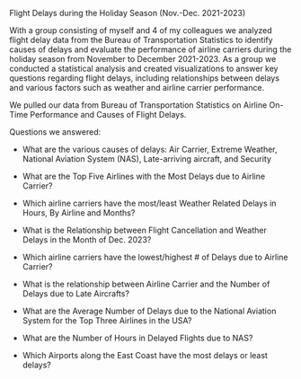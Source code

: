 Flight Delays during the Holiday Season (Nov.-Dec. 2021-2023)

With a group consisting of myself and 4 of my colleagues we analyzed flight delay data from the Bureau of Transportation Statistics to identify causes of delays and evaluate the performance of airline carriers during the holiday season from November to December 2021-2023. As a group we conducted a statistical analysis and created visualizations to answer key questions regarding flight delays, including relationships between delays and various factors such as weather and airline carrier performance.

We pulled our data from Bureau of Transportation Statistics on Airline On-Time Performance and Causes of Flight Delays.


Questions we answered:
- What are the various causes of delays: Air Carrier, Extreme Weather, National Aviation System (NAS), Late-arriving aircraft, and Security

- What are the Top Five Airlines with the Most Delays due to Airline Carrier?

- Which airline carriers have the most/least Weather Related Delays in Hours, By Airline and Months?

- What is the Relationship between Flight Cancellation and Weather Delays in the Month of Dec. 2023?

- Which airline carriers have the lowest/highest # of Delays due to Airline Carrier?

- What is the relationship between Airline Carrier and the Number of Delays due to Late Aircrafts?

- What are the Average Number of Delays due to the National Aviation System for the Top Three Airlines in the USA?

- What are the Number of Hours in Delayed Flights due to NAS?

- Which Airports along the East Coast have the most delays or least delays?
